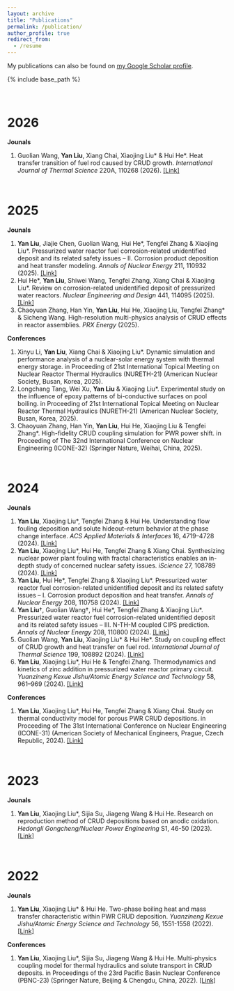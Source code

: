 ```yaml
---
layout: archive
title: "Publications"
permalink: /publication/
author_profile: true
redirect_from:
  - /resume
---
```


<div class="wordwrap">My publications can also be found on <a href="{{ site.author.googlescholar }}">my Google Scholar profile</a>.</div>


{% include base_path %}

<div style="height: 1.5em;"></div>

2026
===
**Jounals**
1. Guolian Wang, **Yan Liu**, Xiang Chai, Xiaojing Liu\* & Hui He\*. Heat transfer transition of fuel rod caused by CRUD growth. *International Journal of Thermal Science* 220A, 110268 (2026). [[Link]](https://www.sciencedirect.com/science/article/pii/S1290072925005915)

<div style="height: 1.0em;"></div>

2025
===
**Jounals**
1. **Yan Liu**, Jiajie Chen, Guolian Wang, Hui He\*, Tengfei Zhang & Xiaojing Liu\*. Pressurized water reactor fuel corrosion-related unidentified deposit and its related safety issues – II. Corrosion product deposition and heat transfer modeling. *Annals of Nuclear Energy* 211, 110932 (2025). [[Link]](https://www.sciencedirect.com/science/article/pii/S0306454924005954)
2. Hui He\*, **Yan Liu**, Shiwei Wang, Tengfei Zhang, Xiang Chai & Xiaojing Liu\*. Review on corrosion-related unidentified deposit of pressurized water reactors. *Nuclear Engineering and Design* 441, 114095 (2025). [[Link]](https://www.sciencedirect.com/science/article/pii/S0029549325002729)
3. Chaoyuan Zhang, Han Yin, **Yan Liu**, Hui He, Xiaojing Liu, Tengfei Zhang\* & Sicheng Wang. High-resolution multi-physics analysis of CRUD effects in reactor assemblies. *PRX Energy* (2025).
   
**Conferences**
1. Xinyu Li, **Yan Liu**, Xiang Chai & Xiaojing Liu\*. Dynamic simulation and performance analysis of a nuclear-solar energy system with thermal energy storage. in Proceeding of 21st International Topical Meeting on Nuclear Reactor Thermal Hydraulics (NURETH-21) (American Nuclear Society, Busan, Korea, 2025).
2. Longchang Tang, Wei Xu, **Yan Liu** & Xiaojing Liu\*. Experimental study on the influence of epoxy patterns of bi-conductive surfaces on pool boiling. in Proceeding of 21st International Topical Meeting on Nuclear Reactor Thermal Hydraulics (NURETH-21) (American Nuclear Society, Busan, Korea, 2025).
3. Chaoyuan Zhang, Han Yin, **Yan Liu**, Hui He, Xiaojing Liu & Tengfei Zhang\*. High-fidelity CRUD coupling simulation for PWR power shift. in Proceeding of The 32nd International Conference on Nuclear Engineering (ICONE-32) (Springer Nature, Weihai, China, 2025).

<div style="height: 1.0em;"></div>

2024
===
**Jounals**
1. **Yan Liu**, Xiaojing Liu\*, Tengfei Zhang & Hui He. Understanding flow fouling deposition and solute hideout–return behavior at the phase change interface. *ACS Applied Materials & Interfaces* 16, 4719–4728 (2024). [[Link]](https://pubs.acs.org/doi/10.1021/acsami.3c16345)
2. **Yan Liu**, Xiaojing Liu\*, Hui He, Tengfei Zhang & Xiang Chai. Synthesizing nuclear power plant fouling with fractal characteristics enables an in-depth study of concerned nuclear safety issues. *iScience* 27, 108789 (2024). [[Link]](https://www.cell.com/iscience/abstract/S2589-0042(24)00010-5)
3. **Yan Liu**, Hui He\*, Tengfei Zhang & Xiaojing Liu\*. Pressurized water reactor fuel corrosion-related unidentified deposit and its related safety issues – I. Corrosion product deposition and heat transfer. *Annals of Nuclear Energy* 208, 110758 (2024). [[Link]](https://www.sciencedirect.com/science/article/pii/S0306454924004213)
4. **Yan Liu**†, Guolian Wang†, Hui He\*, Tengfei Zhang & Xiaojing Liu\*. Pressurized water reactor fuel corrosion-related unidentified deposit and its related safety issues – III. N-TH-M coupled CIPS prediction. *Annals of Nuclear Energy* 208, 110800 (2024). [[Link]](https://www.sciencedirect.com/science/article/pii/S0306454924004638)
5. Guolian Wang, **Yan Liu**, Xiaojing Liu\* & Hui He\*. Study on coupling effect of CRUD growth and heat transfer on fuel rod. *International Journal of Thermal Science* 199, 108892 (2024). [[Link]](https://www.sciencedirect.com/science/article/pii/S1290072924000140)
6. **Yan Liu**, Xiaojing Liu\*, Hui He & Tengfei Zhang. Thermodynamics and kinetics of zinc addition in pressurized water reactor primary circuit. *Yuanzineng Kexue Jishu/Atomic Energy Science and Technology* 58, 961–969 (2024). [[Link]](https://yznkxjs.xml-journal.net/en/article/id/a4fc5db1-8bc5-4acf-88b2-eaa9ddf59182)
   
**Conferences**
1. **Yan Liu**, Xiaojing Liu\*, Hui He, Tengfei Zhang & Xiang Chai. Study on thermal conductivity model for porous PWR CRUD depositions. in Proceeding of The 31st International Conference on Nuclear Engineering (ICONE-31) (American Society of Mechanical Engineers, Prague, Czech Republic, 2024). [[Link]](https://dx.doi.org/10.1115/ICONE31-134562)

<div style="height: 1.0em;"></div>

2023
===
**Jounals**
1. **Yan Liu**, Xiaojing Liu\*, Sijia Su, Jiageng Wang & Hui He. Research on reproduction method of CRUD depositions based on anodic oxidation. *Hedongli Gongcheng/Nuclear Power Engineering* S1, 46-50 (2023). [[Link]](https://hdlgc.xml-journal.net/en/article/doi/10.13832/j.jnpe.2023.S1.0046)
<div style="height: 1.0em;"></div>

2022
===
**Jounals**
1. **Yan Liu**, Xiaojing Liu\* & Hui He. Two-phase boiling heat and mass transfer characteristic within PWR CRUD deposition. *Yuanzineng Kexue Jishu/Atomic Energy Science and Technology* 56, 1551-1558 (2022). [[Link]](https://yznkxjs.xml-journal.net/en/article/doi/10.7538/yzk.2022.youxian.0391)
   
**Conferences**
1. **Yan Liu**, Xiaojing Liu\*, Sijia Su, Jiageng Wang & Hui He. Multi-physics coupling model for thermal hydraulics and solute transport in CRUD deposits. in Proceedings of the 23rd Pacific Basin Nuclear Conference (PBNC-23) (Springer Nature, Beijing & Chengdu, China, 2022). [[Link]](https://link.springer.com/chapter/10.1007/978-981-99-1023-6_35)

<div style="height: 1.0em;"></div>
